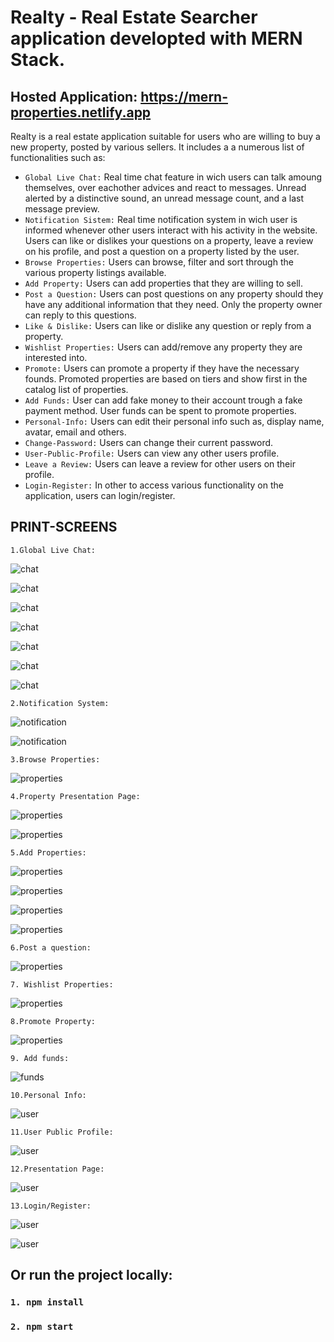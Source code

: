 # Realty - Real Estate Searcher application developted with MERN Stack.

## Hosted Application: https://mern-properties.netlify.app

 Realty is a real estate application suitable for users who are willing to buy a new property, posted by various sellers. It includes a a numerous list of functionalities such as:
 - `Global Live Chat:` Real time chat feature in wich users can talk amoung themselves, over eachother advices and react to messages. Unread alerted by a distinctive sound, an unread message count, and a last message preview.
 - `Notification Sistem:` Real time notification system in wich user is informed whenever other users interact with his activity in the website. Users can like or dislikes your questions on a property, leave a review on his profile, and post a question on a property listed by the user.
 - `Browse Properties:` Users can browse, filter and sort through the various property listings available.
 - `Add Property:` Users can add properties that they are willing to sell.
 - `Post a Question:` Users can post questions on any property should they have any additional information that they need. Only the property owner can reply to this questions.
 - `Like & Dislike:` Users can like or dislike any question or reply from a property.
 - `Wishlist Properties:` Users can add/remove any property they are interested into.
 - `Promote:` Users can promote a property if they have the necessary founds. Promoted properties are based on tiers and show first in the catalog list of properties.
 - `Add Funds:` User can add fake money to their account trough a fake payment method. User funds can be spent to promote properties.
 - `Personal-Info:` Users can edit their personal info such as, display name, avatar, email and others.
 - `Change-Password:` Users can change their current password.
 - `User-Public-Profile:` Users can view any other users profile.
 - `Leave a Review:` Users can leave a review for other users on their profile.
 - `Login-Register:` In other to access various functionality on the application, users can login/register.


## PRINT-SCREENS

`1.Global Live Chat:`

![chat](./public/printscreens/chat1.jpg)

![chat](./public/printscreens/chat-reactions.jpg)

![chat](./public/printscreens/chat-typing.jpg)

![chat](./public/printscreens/chat-typing-2.jpg)

![chat](./public/printscreens/chat-user-left.jpg)

![chat](./public/printscreens/chat-unread-message.jpg)

![chat](./public/printscreens/chat-tap-new-message.jpg)



`2.Notification System:`

![notification](./public/printscreens/notifications-bell.jpg)

![notification](./public/printscreens/user-dashboard-notification-panel.jpg)



`3.Browse Properties:`

![properties](./public/printscreens/catalog-1.jpg)


`4.Property Presentation Page:`

![properties](./public/printscreens/property-1.jpg)

![properties](./public/printscreens/property-info.jpg)


`5.Add Properties:`

![properties](./public/printscreens/add-property-1.jpg)

![properties](./public/printscreens/add-property-2.jpg)

![properties](./public/printscreens/add-property-3.jpg)

![properties](./public/printscreens/add-property-progress.jpg)


`6.Post a question:`

![properties](./public/printscreens/property-question-section.jpg)


`7. Wishlist Properties:`

![properties](./public/printscreens/user-dashboard-wishlist.jpg)

`8.Promote Property:`

![properties](./public/printscreens/property-ad-plan.jpg)

`9. Add funds:`

![funds](./public/printscreens/user-dashboard-payments.jpg)


`10.Personal Info:`

![user](./public/printscreens/user-dashboard.jpg)


`11.User Public Profile:`

![user](./public/printscreens/user-public-profile-reviews.jpg)


`12.Presentation Page:`

![user](./public/printscreens/Home1.jpg)


`13.Login/Register:`

![user](./public/printscreens/register.jpg)

![user](./public/printscreens/login.jpg)




## Or run the project locally:

### `1. npm install`
### `2. npm start`

